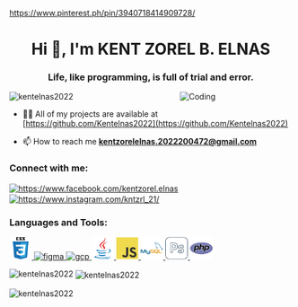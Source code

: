 https://www.pinterest.ph/pin/3940718414909728/
<h1 align="center">Hi 👋, I'm KENT ZOREL B. ELNAS</h1>
<h3 align="center">Life, like programming, is full of trial and error.</h3>
<img align="right" alt="Coding" width="200" src="https://img.freepik.com/premium-vector/boy-coding-designing-with-pc-illustration_418302-2378.jpg">

<p align="left"> <img src="https://komarev.com/ghpvc/?username=kentelnas2022&label=Profile%20views&color=0e75b6&style=flat" alt="kentelnas2022" /> </p>

- 👨‍💻 All of my projects are available at [https://github.com/Kentelnas2022](https://github.com/Kentelnas2022)

- 📫 How to reach me **kentzorelelnas.2022200472@gmail.com**

<h3 align="left">Connect with me:</h3>
<p align="left">
<a href="https://fb.com/https://www.facebook.com/kentzorel.elnas" target="blank"><img align="center" src="https://raw.githubusercontent.com/rahuldkjain/github-profile-readme-generator/master/src/images/icons/Social/facebook.svg" alt="https://www.facebook.com/kentzorel.elnas" height="30" width="40" /></a>
<a href="https://instagram.com/https://www.instagram.com/kntzrl_21/" target="blank"><img align="center" src="https://raw.githubusercontent.com/rahuldkjain/github-profile-readme-generator/master/src/images/icons/Social/instagram.svg" alt="https://www.instagram.com/kntzrl_21/" height="30" width="40" /></a>
</p>

<h3 align="left">Languages and Tools:</h3>
<p align="left"> <a href="https://www.w3schools.com/css/" target="_blank" rel="noreferrer"> <img src="https://raw.githubusercontent.com/devicons/devicon/master/icons/css3/css3-original-wordmark.svg" alt="css3" width="40" height="40"/> </a> <a href="https://www.figma.com/" target="_blank" rel="noreferrer"> <img src="https://www.vectorlogo.zone/logos/figma/figma-icon.svg" alt="figma" width="40" height="40"/> </a> <a href="https://cloud.google.com" target="_blank" rel="noreferrer"> <img src="https://www.vectorlogo.zone/logos/google_cloud/google_cloud-icon.svg" alt="gcp" width="40" height="40"/> </a> <a href="https://www.java.com" target="_blank" rel="noreferrer"> <img src="https://raw.githubusercontent.com/devicons/devicon/master/icons/java/java-original.svg" alt="java" width="40" height="40"/> </a> <a href="https://developer.mozilla.org/en-US/docs/Web/JavaScript" target="_blank" rel="noreferrer"> <img src="https://raw.githubusercontent.com/devicons/devicon/master/icons/javascript/javascript-original.svg" alt="javascript" width="40" height="40"/> </a> <a href="https://www.mysql.com/" target="_blank" rel="noreferrer"> <img src="https://raw.githubusercontent.com/devicons/devicon/master/icons/mysql/mysql-original-wordmark.svg" alt="mysql" width="40" height="40"/> </a> <a href="https://www.photoshop.com/en" target="_blank" rel="noreferrer"> <img src="https://raw.githubusercontent.com/devicons/devicon/master/icons/photoshop/photoshop-line.svg" alt="photoshop" width="40" height="40"/> </a> <a href="https://www.php.net" target="_blank" rel="noreferrer"> <img src="https://raw.githubusercontent.com/devicons/devicon/master/icons/php/php-original.svg" alt="php" width="40" height="40"/> </a> </p>

<p><img align="left" src="https://github-readme-stats.vercel.app/api/top-langs?username=kentelnas2022&show_icons=true&locale=en&layout=compact" alt="kentelnas2022" /></p>

<p>&nbsp;<img align="center" src="https://github-readme-stats.vercel.app/api?username=kentelnas2022&show_icons=true&locale=en" alt="kentelnas2022" /></p>

<p><img align="center" src="https://github-readme-streak-stats.herokuapp.com/?user=kentelnas2022&" alt="kentelnas2022" /></p>
